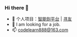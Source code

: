 ### Hi there 👋

<!--
**wwuuii/wwuuii** is a ✨ _special_ ✨ repository because its `README.md` (this file) appears on your GitHub profile.

Here are some ideas to get you started:

- 🔭 I’m currently working on ...
- 🌱 I’m currently learning ...
- 👯 I’m looking to collaborate on ...
- 🤔 I’m looking for help with ...
- 💬 Ask me about ...
- 📫 How to reach me: ...
- 😄 Pronouns: ...
- ⚡ Fun fact: ...
-->
- 🤔 个人项目：[智能BI平台](https://github.com/wwuuii/yubi-frontend-public) | [寻友](https://github.com/wwuuii/xunyou-frontend-public)
- 🔭 I am looking for a job.
- 📫 codelearn888@163.com
